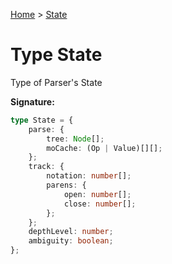 [Home](../index.md) &gt; [State](./state.md)

# Type State

Type of Parser's State

<b>Signature:</b>

```typescript
type State = {
    parse: {
        tree: Node[];
        moCache: (Op | Value)[][];
    };
    track: {
        notation: number[];
        parens: {
            open: number[];
            close: number[];
        };
    };
    depthLevel: number;
    ambiguity: boolean;
};
```
